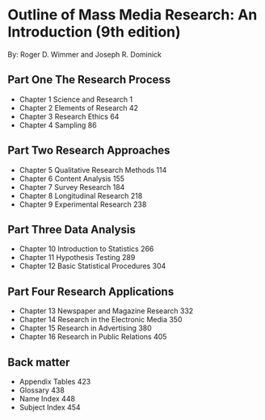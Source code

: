 # Outline of Mass Media Research: An Introduction (9th edition)
By: Roger D. Wimmer and Joseph R. Dominick

## Part One The Research Process
- Chapter 1 Science and Research 1
- Chapter 2 Elements of Research 42
- Chapter 3 Research Ethics 64
- Chapter 4 Sampling 86

## Part Two Research Approaches
- Chapter 5 Qualitative Research Methods 114
- Chapter 6 Content Analysis 155
- Chapter 7 Survey Research 184
- Chapter 8 Longitudinal Research 218
- Chapter 9 Experimental Research 238

## Part Three Data Analysis
- Chapter 10 Introduction to Statistics 266
- Chapter 11 Hypothesis Testing 289
- Chapter 12 Basic Statistical Procedures 304

## Part Four Research Applications
- Chapter 13 Newspaper and Magazine Research 332
- Chapter 14 Research in the Electronic Media 350
- Chapter 15 Research in Advertising 380
- Chapter 16 Research in Public Relations 405

## Back matter
- Appendix Tables 423
- Glossary 438
- Name Index 448
- Subject Index 454
